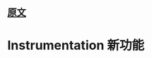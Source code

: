 
## [原文](https://www.ibm.com/developerworks/cn/java/j-lo-jse61/index.html)

# Instrumentation 新功能


